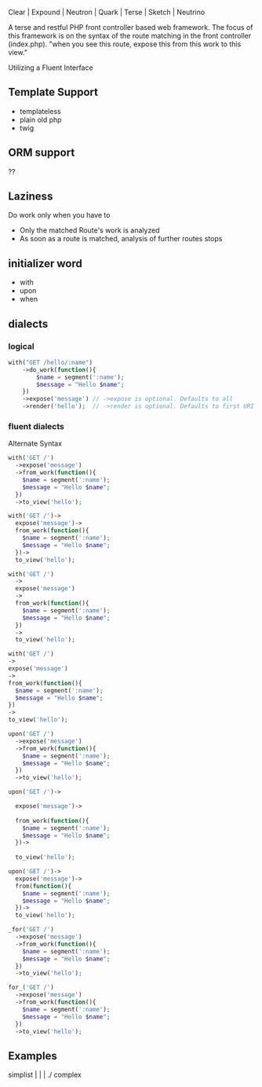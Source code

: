 Clear | Expound | Neutron | Quark | Terse | Sketch | Neutrino

A terse and restful PHP front controller based web framework.
The focus of this framework is on the syntax of the route matching in the front controller (index.php). 
"when you see this route, expose this from this work to this view."

Utilizing a Fluent Interface 

## Template Support 

* templateless
* plain old php
* twig

## ORM support

??

## Laziness

Do work only when you have to

- Only the matched Route's work is analyzed
- As soon as a route is matched, analysis of further routes stops

## initializer word
- with
- upon
- when

## dialects


### logical

```php
with("GET /hello/:name")
	->do_work(function(){
		$name = segment(':name');
		$message = "Hello $name";
	})
	->expose('message') // ->expose is optional. Defaults to all
	->render('hello');  // ->render is optional. Defaults to first URI segemnt
```

### fluent dialects

Alternate Syntax

```php
with('GET /')
  ->expose('message')
  ->from_work(function(){
    $name = segment(':name');
	$message = "Hello $name";
  })
  ->to_view('hello');
```

```php
with('GET /')->
  expose('message')->
  from_work(function(){
    $name = segment(':name');
	$message = "Hello $name";
  })->
  to_view('hello');
```

```php
with('GET /')
  ->
  expose('message')
  ->
  from_work(function(){
    $name = segment(':name');
    $message = "Hello $name";
  })
  ->
  to_view('hello');
```

```php
with('GET /')
->
expose('message')
->
from_work(function(){
  $name = segment(':name');
  $message = "Hello $name";
})
->
to_view('hello');
```

```php
upon('GET /')
  ->expose('message')
  ->from_work(function(){
    $name = segment(':name');
	$message = "Hello $name";
  })
  ->to_view('hello');
```

```php
upon('GET /')->

  expose('message')->
  
  from_work(function(){
    $name = segment(':name');
	$message = "Hello $name";
  })->
  
  to_view('hello');
```

```php
upon('GET /')->
  expose('message')->
  from(function(){
    $name = segment(':name');
	$message = "Hello $name";
  })->
  to_view('hello');
```

```php
_for('GET /')
  ->expose('message')
  ->from_work(function(){
    $name = segment(':name');
	$message = "Hello $name";
  })
  ->to_view('hello');
```

```php
for_('GET /')
  ->expose('message')
  ->from_work(function(){
    $name = segment(':name');
	$message = "Hello $name";
  })
  ->to_view('hello');
```

## Examples

simplist
 |
 |
 |
\./
complex